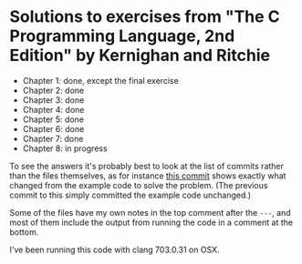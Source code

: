 Solutions to exercises from "The C Programming Language, 2nd Edition" by Kernighan and Ritchie
===============================================================================

 * Chapter 1: done, except the final exercise
 * Chapter 2: done
 * Chapter 3: done
 * Chapter 4: done
 * Chapter 5: done
 * Chapter 6: done
 * Chapter 7: done
 * Chapter 8: in progress

To see the answers it's probably best to look at the list of commits rather
than the files themselves, as for instance [this commit](https://github.com/danlucraft/kandr2/commit/9cead8ca3ffdd03816a20566d2236b9ed793cda7)
shows exactly what changed from the example code to solve the problem. (The
previous commit to this simply committed the example code unchanged.)

Some of the files have my own notes in the top comment after the `---`, and most
of them include the output from running the code in a comment at the bottom.

I've been running this code with clang 703.0.31 on OSX.
